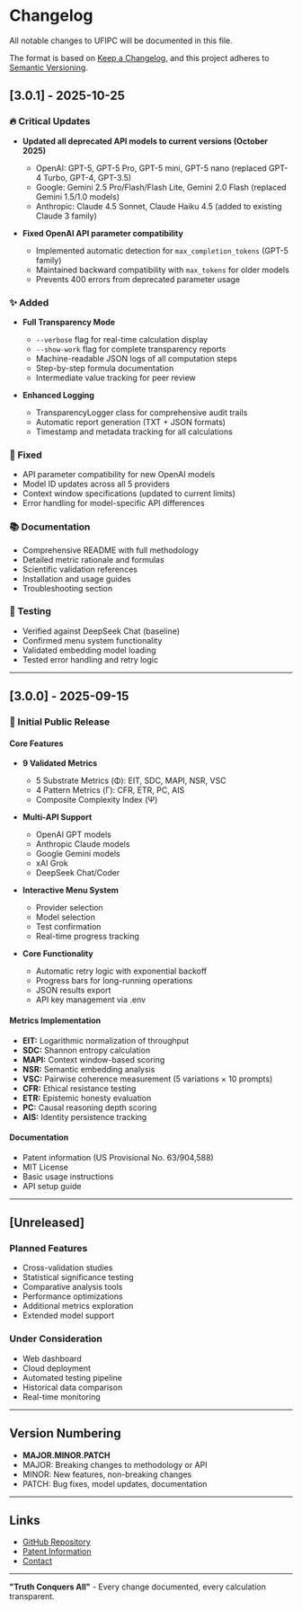 # Changelog

All notable changes to UFIPC will be documented in this file.

The format is based on [Keep a Changelog](https://keepachangelog.com/en/1.0.0/),
and this project adheres to [Semantic Versioning](https://semver.org/spec/v2.0.0.html).

## [3.0.1] - 2025-10-25

### 🔥 Critical Updates
- **Updated all deprecated API models to current versions (October 2025)**
  - OpenAI: GPT-5, GPT-5 Pro, GPT-5 mini, GPT-5 nano (replaced GPT-4 Turbo, GPT-4, GPT-3.5)
  - Google: Gemini 2.5 Pro/Flash/Flash Lite, Gemini 2.0 Flash (replaced Gemini 1.5/1.0 models)
  - Anthropic: Claude 4.5 Sonnet, Claude Haiku 4.5 (added to existing Claude 3 family)
  
- **Fixed OpenAI API parameter compatibility**
  - Implemented automatic detection for `max_completion_tokens` (GPT-5 family)
  - Maintained backward compatibility with `max_tokens` for older models
  - Prevents 400 errors from deprecated parameter usage

### ✨ Added
- **Full Transparency Mode**
  - `--verbose` flag for real-time calculation display
  - `--show-work` flag for complete transparency reports
  - Machine-readable JSON logs of all computation steps
  - Step-by-step formula documentation
  - Intermediate value tracking for peer review
  
- **Enhanced Logging**
  - TransparencyLogger class for comprehensive audit trails
  - Automatic report generation (TXT + JSON formats)
  - Timestamp and metadata tracking for all calculations

### 🔧 Fixed
- API parameter compatibility for new OpenAI models
- Model ID updates across all 5 providers
- Context window specifications (updated to current limits)
- Error handling for model-specific API differences

### 📚 Documentation
- Comprehensive README with full methodology
- Detailed metric rationale and formulas
- Scientific validation references
- Installation and usage guides
- Troubleshooting section

### 🧪 Testing
- Verified against DeepSeek Chat (baseline)
- Confirmed menu system functionality
- Validated embedding model loading
- Tested error handling and retry logic

---

## [3.0.0] - 2025-09-15

### 🎉 Initial Public Release

#### Core Features
- **9 Validated Metrics**
  - 5 Substrate Metrics (Φ): EIT, SDC, MAPI, NSR, VSC
  - 4 Pattern Metrics (Γ): CFR, ETR, PC, AIS
  - Composite Complexity Index (Ψ)

- **Multi-API Support**
  - OpenAI GPT models
  - Anthropic Claude models
  - Google Gemini models
  - xAI Grok
  - DeepSeek Chat/Coder

- **Interactive Menu System**
  - Provider selection
  - Model selection
  - Test confirmation
  - Real-time progress tracking

- **Core Functionality**
  - Automatic retry logic with exponential backoff
  - Progress bars for long-running operations
  - JSON results export
  - API key management via .env

#### Metrics Implementation
- **EIT:** Logarithmic normalization of throughput
- **SDC:** Shannon entropy calculation
- **MAPI:** Context window-based scoring
- **NSR:** Semantic embedding analysis
- **VSC:** Pairwise coherence measurement (5 variations × 10 prompts)
- **CFR:** Ethical resistance testing
- **ETR:** Epistemic honesty evaluation
- **PC:** Causal reasoning depth scoring
- **AIS:** Identity persistence tracking

#### Documentation
- Patent information (US Provisional No. 63/904,588)
- MIT License
- Basic usage instructions
- API setup guide

---

## [Unreleased]

### Planned Features
- Cross-validation studies
- Statistical significance testing
- Comparative analysis tools
- Performance optimizations
- Additional metrics exploration
- Extended model support

### Under Consideration
- Web dashboard
- Cloud deployment
- Automated testing pipeline
- Historical data comparison
- Real-time monitoring

---

## Version Numbering

- **MAJOR.MINOR.PATCH**
- MAJOR: Breaking changes to methodology or API
- MINOR: New features, non-breaking changes
- PATCH: Bug fixes, model updates, documentation

---

## Links

- [GitHub Repository](https://github.com/4The-Architect7/UFIPC)
- [Patent Information](https://patents.google.com/)
- [Contact](mailto:Josh.47.contreras@gmail.com)

---

**"Truth Conquers All"** - Every change documented, every calculation transparent.
